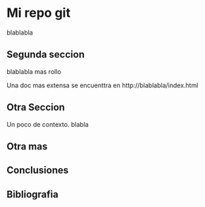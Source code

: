 # Mi repo git

blablabla

## Segunda seccion

blablabla mas rollo

Una doc mas extensa se encuenttra en http://blablabla/index.html

## Otra Seccion

Un poco de contexto. blabla

## Otra mas

## Conclusiones

## Bibliografia